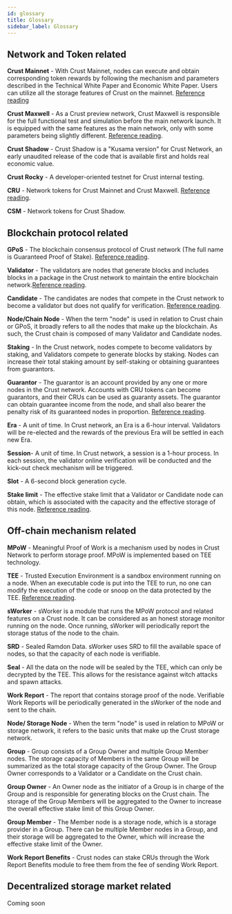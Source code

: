 ```yaml
---
id: glossary
title: Glossary
sidebar_label: Glossary
---
```


## Network and Token related

**Crust Mainnet** - With Crust Mainnet, nodes can execute and obtain corresponding token rewards by following the mechanism and parameters described in the Technical White Paper and Economic White Paper. Users can utilize all the storage features of Crust on the mainnet. [Reference reading](crust-overview.md)

**Crust Maxwell** - As a Crust preview network, Crust Maxwell is responsible for the full functional test and simulation before the main network launch. It is equipped with the same features as the main network, only with some parameters being slightly different. [Reference reading](https://wiki-maxwell.crust.network/docs/en/previewNetworkMaxwell).

**Crust Shadow** - Crust Shadow is a "Kusama version" for Crust Network, an early unaudited release of the code that is available first and holds real economic value.

**Crust Rocky** - A developer-oriented testnet for Crust internal testing.

**CRU** - Network tokens for Crust Mainnet and Crust Maxwell. [Reference reading](crust-account.md).

**CSM** - Network tokens for Crust Shadow.

## Blockchain protocol related

**GPoS** - The blockchain consensus protocol of Crust network (The full name is Guaranteed Proof of Stake). [Reference reading](GPoS.md).

**Validator** - The validators are nodes that generate blocks and includes blocks in a package in the Crust network to maintain the entire blockchain network.[Reference reading](validator.md).

**Candidate** - The candidates are nodes that compete in the Crust network to become a validator but does not qualify for verification.  [Reference reading](validator.md).

**Node/Chain Node** - When the term "node" is used in relation to Crust chain or GPoS, it broadly refers to all the nodes that make up the blockchain. As such, the Crust chain is composed of many Validator and Candidate nodes.

**Staking** - In the Crust network, nodes compete to become validators by staking, and Validators compete to generate blocks by staking. Nodes can increase their total staking amount by self-staking or obtaining guarantees from guarantors.

**Guarantor** - The guarantor is an account provided by any one or more nodes in the Crust network. Accounts with CRU tokens can become guarantors, and their CRUs can be used as guaranty assets. The guarantor can obtain guarantee income from the node, and shall also bearer the penalty risk of its guaranteed nodes in proportion. [Reference reading](guarantor.md).

**Era** - A unit of time. In Crust network, an Era is a 6-hour interval. Validators will be re-elected and the rewards of the previous Era will be settled in each new Era.

**Session**- A unit of time. In Crust network, a session is a 1-hour process. In each session, the validator online verification will be conducted and the kick-out check mechanism will be triggered.

**Slot** - A 6-second block generation cycle.

**Stake limit** - The effective stake limit that a Validator or Candidate node can obtain, which is associated with the capacity and the effective storage of this node. [Reference reading](GPoS.md).

## Off-chain mechanism related

**MPoW** - Meaningful Proof of Work is a mechanism used by nodes in Crust Network to perform storage proof. MPoW is implemented based on TEE technology.

**TEE** - Trusted Execution Environment is a sandbox environment running on a node. When an executable code is put into the TEE to run, no one can modify the execution of the code or snoop on the data protected by the TEE. [Reference reading](https://www.trustonic.com/technical-articles/what-is-a-trusted-execution-environment-tee/).

**sWorker** - sWorker is a module that runs the MPoW protocol and related features on a Crust node. It can be considered as an honest storage monitor running on the node. Once running, sWorker will periodically report the storage status of the node to the chain.

**SRD** - Sealed Ramdon Data. sWorker uses SRD to fill the available space of nodes, so that the capacity of each node is verifiable.

**Seal** - All the data on the node will be sealed by the TEE, which can only be decrypted by the TEE. This allows for the resistance against witch attacks and spawn attacks.

**Work Report** - The report that contains storage proof of the node. Verifiable Work Reports will be periodically generated in the sWorker of the node and sent to the chain.

**Node/ Storage Node** - When the term "node" is used in relation to MPoW or storage network, it refers to the basic units that make up the Crust storage network.

**Group** - Group consists of a Group Owner and multiple Group Member nodes. The storage capacity of Members in the same Group will be summarized as the total storage capacity of the Group Owner. The Group Owner corresponds to a Validator or a Candidate on the Crust chain.

**Group Owner** - An Owner node as the initiator of a Group is in charge of the Group and is responsible for generating blocks on the Crust chain. The storage of the Group Members will be aggregated to the Owner to increase the overall effective stake limit of this Group Owner.

**Group Member** - The Member node is a storage node, which is a storage provider in a Group. There can be multiple Member nodes in a Group, and their storage will be aggregated to the Owner, which will increase the effective stake limit of the Owner.

**Work Report Benefits** - Crust nodes can stake CRUs through the Work Report Benefits module to free them from the fee of sending Work Report.

## Decentralized storage market related

Coming soon
